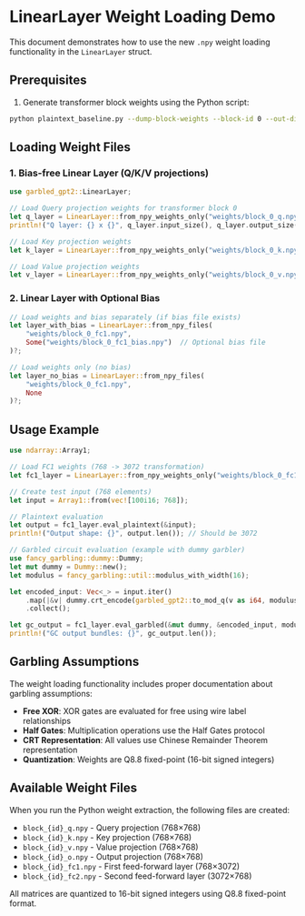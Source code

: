 # LinearLayer Weight Loading Demo

This document demonstrates how to use the new `.npy` weight loading functionality in the `LinearLayer` struct.

## Prerequisites

1. Generate transformer block weights using the Python script:

```bash
python plaintext_baseline.py --dump-block-weights --block-id 0 --out-dir weights/
```

## Loading Weight Files

### 1. Bias-free Linear Layer (Q/K/V projections)

```rust
use garbled_gpt2::LinearLayer;

// Load Query projection weights for transformer block 0
let q_layer = LinearLayer::from_npy_weights_only("weights/block_0_q.npy")?;
println!("Q layer: {} x {}", q_layer.input_size(), q_layer.output_size());

// Load Key projection weights
let k_layer = LinearLayer::from_npy_weights_only("weights/block_0_k.npy")?;

// Load Value projection weights
let v_layer = LinearLayer::from_npy_weights_only("weights/block_0_v.npy")?;
```

### 2. Linear Layer with Optional Bias

```rust
// Load weights and bias separately (if bias file exists)
let layer_with_bias = LinearLayer::from_npy_files(
    "weights/block_0_fc1.npy",
    Some("weights/block_0_fc1_bias.npy")  // Optional bias file
)?;

// Load weights only (no bias)
let layer_no_bias = LinearLayer::from_npy_files(
    "weights/block_0_fc1.npy",
    None
)?;
```

## Usage Example

```rust
use ndarray::Array1;

// Load FC1 weights (768 -> 3072 transformation)
let fc1_layer = LinearLayer::from_npy_weights_only("weights/block_0_fc1.npy")?;

// Create test input (768 elements)
let input = Array1::from(vec![100i16; 768]);

// Plaintext evaluation
let output = fc1_layer.eval_plaintext(&input);
println!("Output shape: {}", output.len()); // Should be 3072

// Garbled circuit evaluation (example with dummy garbler)
use fancy_garbling::dummy::Dummy;
let mut dummy = Dummy::new();
let modulus = fancy_garbling::util::modulus_with_width(16);

let encoded_input: Vec<_> = input.iter()
    .map(|&v| dummy.crt_encode(garbled_gpt2::to_mod_q(v as i64, modulus), modulus).unwrap())
    .collect();

let gc_output = fc1_layer.eval_garbled(&mut dummy, &encoded_input, modulus)?;
println!("GC output bundles: {}", gc_output.len());
```

## Garbling Assumptions

The weight loading functionality includes proper documentation about garbling assumptions:

- **Free XOR**: XOR gates are evaluated for free using wire label relationships
- **Half Gates**: Multiplication operations use the Half Gates protocol
- **CRT Representation**: All values use Chinese Remainder Theorem representation
- **Quantization**: Weights are Q8.8 fixed-point (16-bit signed integers)

## Available Weight Files

When you run the Python weight extraction, the following files are created:

- `block_{id}_q.npy` - Query projection (768×768)
- `block_{id}_k.npy` - Key projection (768×768)
- `block_{id}_v.npy` - Value projection (768×768)
- `block_{id}_o.npy` - Output projection (768×768)
- `block_{id}_fc1.npy` - First feed-forward layer (768×3072)
- `block_{id}_fc2.npy` - Second feed-forward layer (3072×768)

All matrices are quantized to 16-bit signed integers using Q8.8 fixed-point format.
